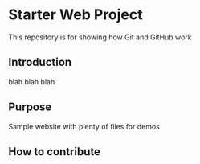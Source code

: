 # Starter Web Project

This repository is for showing how Git and GitHub work

## Introduction
blah blah blah

## Purpose


Sample website with plenty of files for demos

## How to contribute
